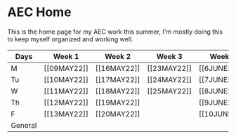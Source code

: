 # AEC Home
This is the home page for my AEC work this summer, I'm mostly doing this to keep myself organized and working well. 

| Days    | Week 1      | Week 2      | Week 3      | Week 5       | Week 6       | Week 7       |
| ------- | ----------- | ----------- | ----------- | ------------ | ------------ | ------------ |
| M       | [[09MAY22]] | [[16MAY22]] | [[23MAY22]] | [[6JUNE22]]  | [[13JUNE22]] | [[20JUNE22]] |
| Tu      | [[10MAY22]] | [[17MAY22]] | [[24MAY22]] | [[7JUNE22]]  | [[14JUNE22]] | [[21JUNE22]] | 
| W       | [[11MAY22]] | [[18MAY22]] | [[25MAY22]] | [[8JUNE22]]  | [[15JUNE22]] | [[22JUNE22]]             |
| Th      | [[12MAY22]] | [[19MAY22]] |             | [[9JUNE22]]  | [[16JUNE22]] |              |
| F       | [[13MAY22]] | [[20MAY22]] |             | [[10JUNE22]] | [[17JUNE22]] |              |
| General |             |             |             |              |              |              |
